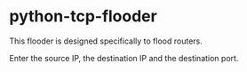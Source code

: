 # python-tcp-flooder
This flooder is designed specifically to flood routers.

Enter the source IP, the destination IP and the destination port.
